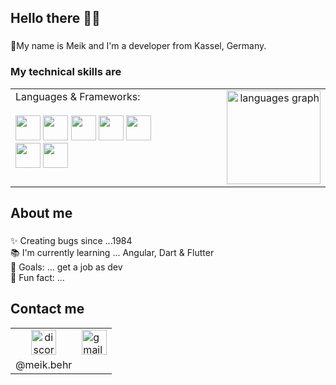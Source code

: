 <h2> Hello there 👋🤖 </h2>

###

📌My name is Meik and I'm a developer from Kassel, Germany.

###

<h3>My technical skills are</h3>
<table style="border: none; width: 100%;">
  <tr>
    <td style="vertical-align: top; width: 50%; border: none;">
      <p style="margin: 0;">Languages & Frameworks:</p>
      <br />
      <img src="https://cdn.jsdelivr.net/gh/devicons/devicon/icons/angularjs/angularjs-original.svg" height="40" />
      <img src="https://cdn.jsdelivr.net/gh/devicons/devicon/icons/javascript/javascript-original.svg" height="40" />
      <img src="https://cdn.jsdelivr.net/gh/devicons/devicon/icons/typescript/typescript-original.svg" height="40" />
      <img src="https://cdn.jsdelivr.net/gh/devicons/devicon/icons/sass/sass-original.svg" height="40" />
      <img src="https://cdn.jsdelivr.net/gh/devicons/devicon/icons/bootstrap/bootstrap-original.svg" height="40" />
      <img src="https://cdn.jsdelivr.net/gh/devicons/devicon/icons/css3/css3-original.svg" height="40" />
      <img src="https://cdn.jsdelivr.net/gh/devicons/devicon/icons/html5/html5-original.svg" height="40" />
    </td>
    <td style="vertical-align: top; width: 50%; border: none; text-align: right;">
      <img src="https://github-readme-stats.vercel.app/api/top-langs?username=MeikBehr&locale=en&hide_title=false&layout=compact&card_width=320&langs_count=4&theme=dark&hide_border=true&order=2" height="150" alt="languages graph" />
    </td>
  </tr>
</table>



###

<h2 align="left">About me</h2>

###

<p align="left">✨ Creating bugs since ...1984<br>📚 I'm currently learning ... Angular, Dart & Flutter<br>🎯 Goals: ... get a job as dev<br>🎲 Fun fact: ...</p>

###


<h2 align="left">Contact me</h2>

<table style="border: none; width: 100%;">
  <tr>
    <td align="center" style="border: none;">
      <img src="https://raw.githubusercontent.com/maurodesouza/profile-readme-generator/master/src/assets/icons/social/discord/default.svg" width="40" height="40" alt="discord logo" />
    </td>
    <td align="center top" style="border: none;">
      <a href="mailto:dev.behr@gmx.de" target="_blank">
        <img src="https://raw.githubusercontent.com/maurodesouza/profile-readme-generator/master/src/assets/icons/social/gmail/default.svg" width="40" height="40" alt="gmail logo" />
      </a>
    </td>
  </tr>
  <tr>
    <td align="center" style="border: none;">
      <span>@meik.behr</span>
    </td>
    <td style="border: none;"></td>
  </tr>
</table>


###
<!--
**MeikBehr/MeikBehr** is a ✨ _special_ ✨ repository because its `README.md` (this file) appears on your GitHub profile.

Here are some ideas to get you started:

- 🔭 I’m currently working on ...
- 🌱 I’m currently learning ...
- 👯 I’m looking to collaborate on ...
- 🤔 I’m looking for help with ...
- 💬 Ask me about ...
- 📫 How to reach me: ...
- 😄 Pronouns: ...
- ⚡ Fun fact: ...
-->
